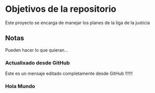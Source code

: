 # Objetivos de la repositorio

Este proyecto se encarga de manejar los planes de la liga de la justicia


## Notas
Pueden hacer lo que quieran...

### Actualixado desde GitHub
Este es un mensaje editado completamente desde GitHub !!!!!!   

### Hola Mundo
